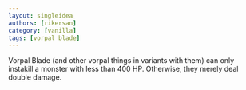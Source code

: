 ```yaml
---
layout: singleidea
authors: [rikersan]
category: [vanilla]
tags: [vorpal blade]
---
```

Vorpal Blade (and other vorpal things in variants with them) can only instakill a monster with less than 400 HP. Otherwise, they merely deal double damage.
